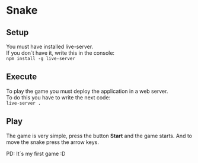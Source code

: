 # Snake

## Setup
You must have installed live-server.  
If you don´t have it, write this in the console:  
`npm install -g live-server`

## Execute
To play the game you must deploy the application in a web server.  
To do this you have to write the next code:  
`live-server .`

## Play
The game is very simple, press the button __Start__ and the game starts.
And to move the snake press the arrow keys.

PD: It´s my first game :D

